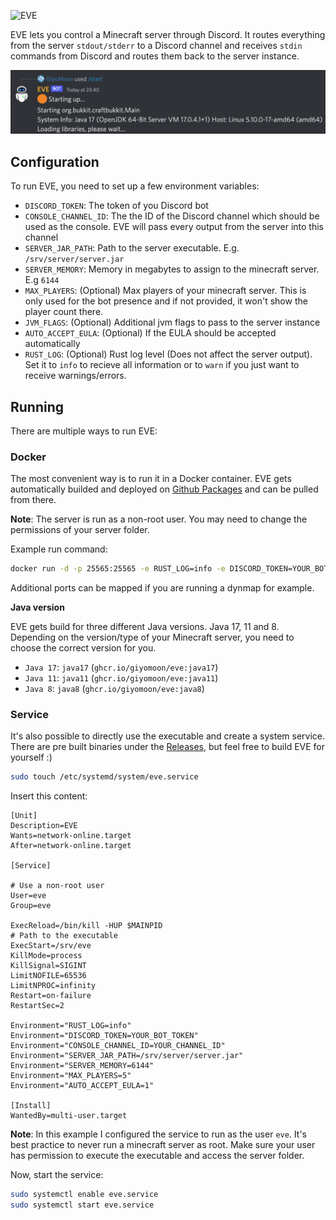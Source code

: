 ![EVE](https://imgur.com/cgiKlF3.png)

EVE lets you control a Minecraft server through Discord. It routes everything from the server `stdout/stderr` to a Discord channel and receives `stdin` commands from Discord and routes them back to the server instance.

![Example](./assets/example.png)
## Configuration
To run EVE, you need to set up a few environment variables:

- `DISCORD_TOKEN`: The token of you Discord bot
- `CONSOLE_CHANNEL_ID`: The the ID of the Discord channel which should be used as the console. EVE will pass every output from the server into this channel
- `SERVER_JAR_PATH`: Path to the server executable. E.g. `/srv/server/server.jar`
- `SERVER_MEMORY`: Memory in megabytes to assign to the minecraft server. E.g `6144`
- `MAX_PLAYERS`: (Optional) Max players of your minecraft server. This is only used for the bot presence and if not provided, it won't show the player count there.
- `JVM_FLAGS`: (Optional) Additional jvm flags to pass to the server instance
- `AUTO_ACCEPT_EULA`: (Optional) If the EULA should be accepted automatically
- `RUST_LOG`: (Optional) Rust log level (Does not affect the server output). Set it to `info` to recieve all information or to `warn` if you just want to receive warnings/errors.

## Running
There are multiple ways to run EVE:
### Docker
The most convenient way is to run it in a Docker container. EVE gets automatically builded and deployed on [Github Packages](https://github.com/GiyoMoon/EVE/pkgs/container/eve) and can be pulled from there.

**Note**: The server is run as a non-root user. You may need to change the permissions of your server folder.

Example run command:
```bash
docker run -d -p 25565:25565 -e RUST_LOG=info -e DISCORD_TOKEN=YOUR_BOT_TOKEN -e CONSOLE_CHANNEL_ID=YOUR_CHANNEL_ID -e SERVER_JAR_PATH=/eve/server/server.jar -e SERVER_MEMORY=6144 -e MAX_PLAYERS=5 -e AUTO_ACCEPT_EULA=1 -v /srv/server:/eve/server --name EVE ghcr.io/giyomoon/eve:java17
```
Additional ports can be mapped if you are running a dynmap for example.

**Java version**

EVE gets build for three different Java versions. Java 17, 11 and 8. Depending on the version/type of your Minecraft server, you need to choose the correct version for you.

- `Java 17`: `java17` (`ghcr.io/giyomoon/eve:java17`)
- `Java 11`: `java11` (`ghcr.io/giyomoon/eve:java11`)
- `Java 8`: `java8` (`ghcr.io/giyomoon/eve:java8`)

### Service
It's also possible to directly use the executable and create a system service. There are pre built binaries under the [Releases](https://github.com/GiyoMoon/EVE/releases), but feel free to build EVE for yourself :)
```bash
sudo touch /etc/systemd/system/eve.service
```
Insert this content:
```
[Unit]
Description=EVE
Wants=network-online.target
After=network-online.target

[Service]

# Use a non-root user
User=eve
Group=eve

ExecReload=/bin/kill -HUP $MAINPID
# Path to the executable
ExecStart=/srv/eve
KillMode=process
KillSignal=SIGINT
LimitNOFILE=65536
LimitNPROC=infinity
Restart=on-failure
RestartSec=2

Environment="RUST_LOG=info"
Environment="DISCORD_TOKEN=YOUR_BOT_TOKEN"
Environment="CONSOLE_CHANNEL_ID=YOUR_CHANNEL_ID"
Environment="SERVER_JAR_PATH=/srv/server/server.jar"
Environment="SERVER_MEMORY=6144"
Environment="MAX_PLAYERS=5"
Environment="AUTO_ACCEPT_EULA=1"

[Install]
WantedBy=multi-user.target
```
**Note**: In this example I configured the service to run as the user `eve`. It's best practice to never run a minecraft server as root. Make sure your user has permission to execute the executable and access the server folder.

Now, start the service:
```bash
sudo systemctl enable eve.service
sudo systemctl start eve.service
```
